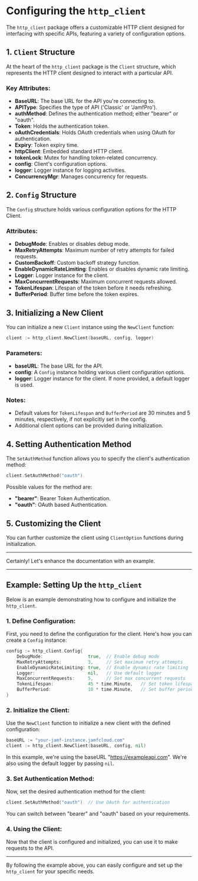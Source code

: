# Configuring the `http_client`

The `http_client` package offers a customizable HTTP client designed for interfacing with specific APIs, featuring a variety of configuration options.

## 1. `Client` Structure

At the heart of the `http_client` package is the `Client` structure, which represents the HTTP client designed to interact with a particular API.

### Key Attributes:

- **BaseURL**: The base URL for the API you're connecting to.
- **APIType**: Specifies the type of API ('Classic' or 'JamfPro').
- **authMethod**: Defines the authentication method; either "bearer" or "oauth".
- **Token**: Holds the authentication token.
- **oAuthCredentials**: Holds OAuth credentials when using OAuth for authentication.
- **Expiry**: Token expiry time.
- **httpClient**: Embedded standard HTTP client.
- **tokenLock**: Mutex for handling token-related concurrency.
- **config**: Client's configuration options.
- **logger**: Logger instance for logging activities.
- **ConcurrencyMgr**: Manages concurrency for requests.

## 2. `Config` Structure

The `Config` structure holds various configuration options for the HTTP Client.

### Attributes:

- **DebugMode**: Enables or disables debug mode.
- **MaxRetryAttempts**: Maximum number of retry attempts for failed requests.
- **CustomBackoff**: Custom backoff strategy function.
- **EnableDynamicRateLimiting**: Enables or disables dynamic rate limiting.
- **Logger**: Logger instance for the client.
- **MaxConcurrentRequests**: Maximum concurrent requests allowed.
- **TokenLifespan**: Lifespan of the token before it needs refreshing.
- **BufferPeriod**: Buffer time before the token expires.

## 3. Initializing a New Client

You can initialize a new `Client` instance using the `NewClient` function:

```go
client := http_client.NewClient(baseURL, config, logger)
```

### Parameters:

- **baseURL**: The base URL for the API.
- **config**: A `Config` instance holding various client configuration options.
- **logger**: Logger instance for the client. If none provided, a default logger is used.

### Notes:

- Default values for `TokenLifespan` and `BufferPeriod` are 30 minutes and 5 minutes, respectively, if not explicitly set in the config.
- Additional client options can be provided during initialization.

## 4. Setting Authentication Method

The `SetAuthMethod` function allows you to specify the client's authentication method:

```go
client.SetAuthMethod("oauth")
```

Possible values for the method are:
- **"bearer"**: Bearer Token Authentication.
- **"oauth"**: OAuth based Authentication.

## 5. Customizing the Client

You can further customize the client using `ClientOption` functions during initialization.

---

Certainly! Let's enhance the documentation with an example.

---

## Example: Setting Up the `http_client`

Below is an example demonstrating how to configure and initialize the `http_client`.

### 1. Define Configuration:

First, you need to define the configuration for the client. Here's how you can create a `Config` instance:

```go
config := http_client.Config{
    DebugMode:                 true,  // Enable debug mode
    MaxRetryAttempts:          3,     // Set maximum retry attempts
    EnableDynamicRateLimiting: true,  // Enable dynamic rate limiting
    Logger:                    nil,   // Use default logger
    MaxConcurrentRequests:     5,     // Set max concurrent requests
    TokenLifespan:             45 * time.Minute,   // Set token lifespan
    BufferPeriod:              10 * time.Minute,   // Set buffer period before token expiry
}
```

### 2. Initialize the Client:

Use the `NewClient` function to initialize a new client with the defined configuration:

```go
baseURL := "your-jamf-instance.jamfcloud.com"
client := http_client.NewClient(baseURL, config, nil)
```

In this example, we're using the baseURL "https://exampleapi.com". We're also using the default logger by passing `nil`.

### 3. Set Authentication Method:

Now, set the desired authentication method for the client:

```go
client.SetAuthMethod("oauth")  // Use OAuth for authentication
```

You can switch between "bearer" and "oauth" based on your requirements.

### 4. Using the Client:

Now that the client is configured and initialized, you can use it to make requests to the API.

---

By following the example above, you can easily configure and set up the `http_client` for your specific needs.
